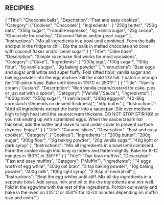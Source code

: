 ## RECIPIES

{
  "Title": "Chocolate balls",
  "Description": "Fast and easy cookies",
  "Category": ["Cookies", "Chocolate"],
  "Ingredients": [
    "250g butter",
    "250g oats",
    "250g sugar",
    "1 double espresso",
    "4g vanilla sugar",
    "25g cocoa",
    "Chocolate for coating",
    "Coconut flakes and/or pearl sugar"
  ],
  "Instructions": "Mix all ingredients in a bowl until combined. Form the balls and put in the fridge to chill. Dip the balls in melted chocolate and cover with coconut flakes and/or pearl sugar"
}
{
  "Title": "Cake base",
  "Description": "Simple cake base that works for most occasions",
  "Category": ["Cake"],
  "Ingredients": [
    "200g egg",
    "100g sugar",
    "100g flour",
    "5g vanilla sugar",
    "3g baking powder"
  ],
  "Instructions": "Beat eggs and sugar until white and super fluffy. Fold sifted flour, vanilla sugar and baking powder into the egg mixture. Fill the mold 2/3 full. 1 batch is enough for 1 10-piece base. Bake until done in 175°C or 350°F."
}
{
  "Title": "Vanilla cream / Custard",
  "Description": "Rich vanilla cream/custard for cake, pies or just eat with a spoon",
  "Category": ["Vanilla","Sauce"],
  "Ingredients": [
    "1000g milk",
    "250g sugar",
    "1 vanilla pod",
    "240g eggyolk",
    "40-80g cornstarch (Depends on desired thickness)",
    "50g butter"
  ],
  "Instructions": "Add all ingredients except the butter into a saucepan. Stir over medium-high to high heat until the sauce/cream thickens. DO NOT STOP STIRING! or you risk ending up with scrambled eggs. When the sauce/cream har thickend, add the butter and leave to cool under cover to prevent surface dryness. Enjoy !"
}
{
  "Title": "Caramel slices",
  "Description": "Fast and easy cookies",
  "Category": ["Cookies"],
  "Ingredients": [
    "200g butter",
    "200g sugar",
    "300g flour",
    "10g baking powder",
    "20g vanilla sugar",
    "40g light or dark syrup"
  ],
  "Instructions": "Mix all ingredients in a bowl until combined. Form the cookie dough into long cylinders and flatten slightly. Bake for 8-12 minutes in 180°C or 350°F"
}
{
  "Title": "Oak bran muffins",
  "Description": "Fast and easy muffins",
  "Category": ["Muffin"],
  "Ingredients": [
    "4 eggs worth of egg white",
    "300g oat bran",
    "3 tsp baking powder",
    "10g baking powder",
    "400g milk",
    "100g light syrup",
    "2 tbsp of neutral oil"
  ],
  "Instructions": "Beat the egg whites until stiff. Mix all dry ingredients in a seperate bowl. Add syrup, milk and oil to the dry ingredients and mix well. Fold in the eggwhite with the rest of the ingredients. Portion our evenly and bake in the oven on 225°C or 450°F for 10-20 minutes depending on muffin size and oven."
}
